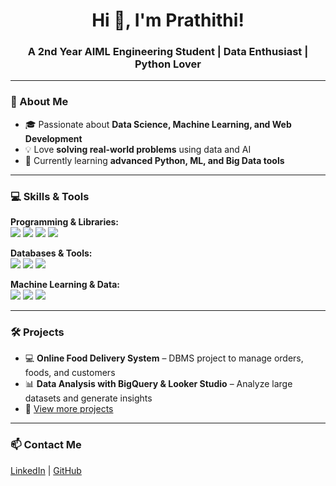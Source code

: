 <h1 align="center">Hi 👋, I'm Prathithi!</h1>
<h3 align="center">A 2nd Year AIML Engineering Student | Data Enthusiast | Python Lover</h3>

---

### 🌱 About Me
- 🎓 Passionate about **Data Science, Machine Learning, and Web Development**  
- 💡 Love **solving real-world problems** using data and AI  
- 🚀 Currently learning **advanced Python, ML, and Big Data tools**

---

### 💻 Skills & Tools
**Programming & Libraries:**  
<img src="https://img.shields.io/badge/Python-3776AB?style=for-the-badge&logo=python&logoColor=white" /> 
<img src="https://img.shields.io/badge/Pandas-150458?style=for-the-badge&logo=pandas&logoColor=white" /> 
<img src="https://img.shields.io/badge/Numpy-013243?style=for-the-badge&logo=numpy&logoColor=white" /> 
<img src="https://img.shields.io/badge/Matplotlib-F37626?style=for-the-badge&logo=matplotlib&logoColor=white" />

**Databases & Tools:**  
<img src="https://img.shields.io/badge/MySQL-4479A1?style=for-the-badge&logo=mysql&logoColor=white" /> 
<img src="https://img.shields.io/badge/Git-F05032?style=for-the-badge&logo=git&logoColor=white" /> 
<img src="https://img.shields.io/badge/GitHub-181717?style=for-the-badge&logo=github&logoColor=white" />

**Machine Learning & Data:**  
<img src="https://img.shields.io/badge/ML-Lightgrey?style=for-the-badge" /> 
<img src="https://img.shields.io/badge/Data_Analysis-00BFFF?style=for-the-badge" /> 
<img src="https://img.shields.io/badge/Data_Visualization-FF5733?style=for-the-badge" />

---

### 🛠 Projects
- 💻 **Online Food Delivery System** – DBMS project to manage orders, foods, and customers  
- 📊 **Data Analysis with BigQuery & Looker Studio** – Analyze large datasets and generate insights  
- 🔗 [View more projects](https://github.com/Prathithi?tab=repositories)

---

### 📫 Contact Me
[LinkedIn](https://www.linkedin.com/in/prathithi) | [GitHub](https://github.com/Prathithi)
